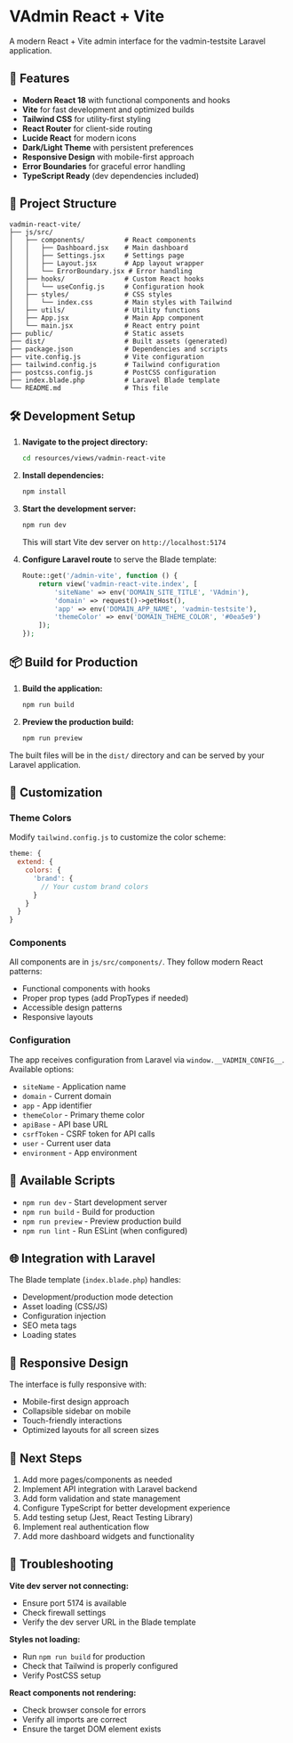 # VAdmin React + Vite

A modern React + Vite admin interface for the vadmin-testsite Laravel application.

## 🚀 Features

- **Modern React 18** with functional components and hooks
- **Vite** for fast development and optimized builds
- **Tailwind CSS** for utility-first styling
- **React Router** for client-side routing
- **Lucide React** for modern icons
- **Dark/Light Theme** with persistent preferences
- **Responsive Design** with mobile-first approach
- **Error Boundaries** for graceful error handling
- **TypeScript Ready** (dev dependencies included)

## 📁 Project Structure

```
vadmin-react-vite/
├── js/src/
│   ├── components/          # React components
│   │   ├── Dashboard.jsx    # Main dashboard
│   │   ├── Settings.jsx     # Settings page
│   │   ├── Layout.jsx       # App layout wrapper
│   │   └── ErrorBoundary.jsx # Error handling
│   ├── hooks/               # Custom React hooks
│   │   └── useConfig.js     # Configuration hook
│   ├── styles/              # CSS styles
│   │   └── index.css        # Main styles with Tailwind
│   ├── utils/               # Utility functions
│   ├── App.jsx              # Main App component
│   └── main.jsx             # React entry point
├── public/                  # Static assets
├── dist/                    # Built assets (generated)
├── package.json             # Dependencies and scripts
├── vite.config.js           # Vite configuration
├── tailwind.config.js       # Tailwind configuration
├── postcss.config.js        # PostCSS configuration
├── index.blade.php          # Laravel Blade template
└── README.md                # This file
```

## 🛠️ Development Setup

1. **Navigate to the project directory:**
   ```bash
   cd resources/views/vadmin-react-vite
   ```

2. **Install dependencies:**
   ```bash
   npm install
   ```

3. **Start the development server:**
   ```bash
   npm run dev
   ```
   This will start Vite dev server on `http://localhost:5174`

4. **Configure Laravel route** to serve the Blade template:
   ```php
   Route::get('/admin-vite', function () {
       return view('vadmin-react-vite.index', [
           'siteName' => env('DOMAIN_SITE_TITLE', 'VAdmin'),
           'domain' => request()->getHost(),
           'app' => env('DOMAIN_APP_NAME', 'vadmin-testsite'),
           'themeColor' => env('DOMAIN_THEME_COLOR', '#0ea5e9')
       ]);
   });
   ```

## 📦 Build for Production

1. **Build the application:**
   ```bash
   npm run build
   ```

2. **Preview the production build:**
   ```bash
   npm run preview
   ```

The built files will be in the `dist/` directory and can be served by your Laravel application.

## 🎨 Customization

### Theme Colors
Modify `tailwind.config.js` to customize the color scheme:

```javascript
theme: {
  extend: {
    colors: {
      'brand': {
        // Your custom brand colors
      }
    }
  }
}
```

### Components
All components are in `js/src/components/`. They follow modern React patterns:
- Functional components with hooks
- Proper prop types (add PropTypes if needed)
- Accessible design patterns
- Responsive layouts

### Configuration
The app receives configuration from Laravel via `window.__VADMIN_CONFIG__`. Available options:
- `siteName` - Application name
- `domain` - Current domain
- `app` - App identifier
- `themeColor` - Primary theme color
- `apiBase` - API base URL
- `csrfToken` - CSRF token for API calls
- `user` - Current user data
- `environment` - App environment

## 🔧 Available Scripts

- `npm run dev` - Start development server
- `npm run build` - Build for production
- `npm run preview` - Preview production build
- `npm run lint` - Run ESLint (when configured)

## 🌐 Integration with Laravel

The Blade template (`index.blade.php`) handles:
- Development/production mode detection
- Asset loading (CSS/JS)
- Configuration injection
- SEO meta tags
- Loading states

## 📱 Responsive Design

The interface is fully responsive with:
- Mobile-first design approach
- Collapsible sidebar on mobile
- Touch-friendly interactions
- Optimized layouts for all screen sizes

## 🎯 Next Steps

1. Add more pages/components as needed
2. Implement API integration with Laravel backend
3. Add form validation and state management
4. Configure TypeScript for better development experience
5. Add testing setup (Jest, React Testing Library)
6. Implement real authentication flow
7. Add more dashboard widgets and functionality

## 🐛 Troubleshooting

**Vite dev server not connecting:**
- Ensure port 5174 is available
- Check firewall settings
- Verify the dev server URL in the Blade template

**Styles not loading:**
- Run `npm run build` for production
- Check that Tailwind is properly configured
- Verify PostCSS setup

**React components not rendering:**
- Check browser console for errors
- Verify all imports are correct
- Ensure the target DOM element exists
